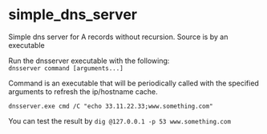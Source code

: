# simple_dns_server
Simple dns server for A records without recursion. Source is by an executable

Run the dnsserver executable with the following:  
`dnsserver command [arguments...] `

Command is an executable that will be periodically called with the specified arguments to refresh the ip/hostname cache.

`dnsserver.exe cmd /C "echo 33.11.22.33;www.something.com"`
  
You can test the result by 
`dig @127.0.0.1 -p 53 www.something.com`
